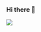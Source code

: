 ### Hi there 👋
<img src="https://github-readme-stats-eight-theta.vercel.app/api?username=Jessicasgc&show_icons=true&theme=omni&include_all_commits=true&count_private=true"/>
<!--<a href="https://github.com/Jessicasgc"><img width="50%" src="http://github-readme-streak-stats.herokuapp.com/?user=Jessicasgc&theme=radical&date_format=M%20j%5B%2C%20Y%5D&ring=ff3068&fire=ff3068&sideNums=ff3068"></a>-->

<!--
**Jessicasgc/Jessicasgc** is a ✨ _special_ ✨ repository because its `README.md` (this file) appears on your GitHub profile.

Here are some ideas to get you started:

- 🔭 I’m currently working on ...
- 🌱 I’m currently learning ...
- 👯 I’m looking to collaborate on ...
- 🤔 I’m looking for help with ...
- 💬 Ask me about ...
- 📫 How to reach me: ...
- 😄 Pronouns: ...
- ⚡ Fun fact: ...
-->

